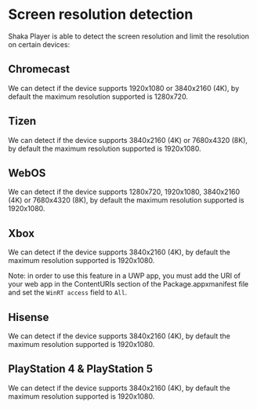 # Screen resolution detection

Shaka Player is able to detect the screen resolution and limit the resolution
on certain devices:

## Chromecast

We can detect if the device supports 1920x1080 or 3840x2160 (4K), by default
the maximum resolution supported is 1280x720.

## Tizen

We can detect if the device supports 3840x2160 (4K) or 7680x4320 (8K), by
default the maximum resolution supported is 1920x1080.

## WebOS

We can detect if the device supports 1280x720, 1920x1080, 3840x2160 (4K) or
7680x4320 (8K), by default the maximum resolution supported is 1920x1080.

## Xbox

We can detect if the device supports 3840x2160 (4K), by default the maximum
resolution supported is 1920x1080.

Note: in order to use this feature in a UWP app, you must add the URI of your
web app in the ContentURIs section of the Package.appxmanifest file and set
the `WinRT access` field to `All`.

## Hisense

We can detect if the device supports 3840x2160 (4K), by default the maximum
resolution supported is 1920x1080.

## PlayStation 4 & PlayStation 5

We can detect if the device supports 3840x2160 (4K), by default the maximum
resolution supported is 1920x1080.
